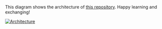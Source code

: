 This diagram shows the architecture of [this repository](https://github.com/Hongbo-Miao/hongbomiao.com). Happy learning and exchanging!

[![Architecture](https://user-images.githubusercontent.com/3375461/205567420-fcfa9beb-99a7-4791-b835-781cfa106828.svg)](https://github.com/Hongbo-Miao/hongbomiao.com)
